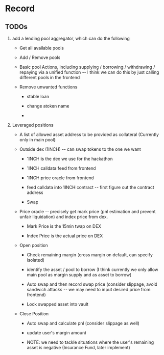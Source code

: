 # Record

## TODOs

1. add a lending pool aggregator, which can do the following

    - Get all available pools

    - Add / Remove pools

    - Basic pool Actions, including supplying / borrowing / withdrawing / repaying via a unified function -- I think we can do this by just calling different pools in the frontend

    - Remove unwanted functions

        - stable loan

        - change atoken name

        - 

2. Leveraged positions

    - A list of allowed asset address to be provided as collateral (Currently only in main pool)

    - Outside dex (1INCH) -- can swap tokens to the one we want
    
        - 1INCH is the dex we use for the hackathon

        - 1INCH calldata feed from frontend

        - 1INCH price oracle from frontend

        - feed calldata into 1INCH contract -- first figure out the contract address

        - Swap

    - Price oracle -- precisely get mark price (pnl estimation and prevent unfair liquidation) and index price from dex.
        
        - Mark Price is the 15min twap on DEX

        - Index Price is the actual price on DEX
    
    - Open position

        - Check remaining margin (cross margin on default, can specify isolated)

        - identify the asset / pool to borrow (I think currently we only allow main pool as margin supply and as asset to borrow)

        - Auto swap and then record swap price (consider slippage, avoid sandwich attacks -- we may need to input desired price from frontend)

        - Lock swapped asset into vault
    
    - Close Position

        - Auto swap and calculate pnl (consider slippage as well)

        - update user's margin amount

        - NOTE: we need to tackle situations where the user's remaining asset is negative (Insurance Fund, later implement)
    
